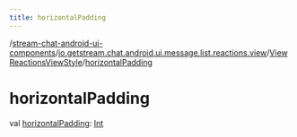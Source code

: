```yaml
---
title: horizontalPadding
---
```

/[stream-chat-android-ui-components](../../index.md)/[io.getstream.chat.android.ui.message.list.reactions.view](../index.md)/[ViewReactionsViewStyle](index.md)/[horizontalPadding](horizontalPadding.md)  
  
  
  
# horizontalPadding  
val [horizontalPadding](horizontalPadding.md): [Int](https://kotlinlang.org/api/latest/jvm/stdlib/kotlin/-int/index.html)
